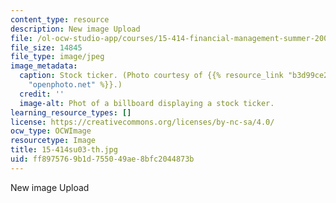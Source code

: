 ```yaml
---
content_type: resource
description: New image Upload
file: /ol-ocw-studio-app/courses/15-414-financial-management-summer-2003/ff8975769b1d755049ae8bfc2044873b_15-414su03-th.jpg
file_size: 14845
file_type: image/jpeg
image_metadata:
  caption: Stock ticker. (Photo courtesy of {{% resource_link "b3d99ce2-3bcf-4fbd-9c46-787078a5f24d"
    "openphoto.net" %}}.)
  credit: ''
  image-alt: Phot of a billboard displaying a stock ticker.
learning_resource_types: []
license: https://creativecommons.org/licenses/by-nc-sa/4.0/
ocw_type: OCWImage
resourcetype: Image
title: 15-414su03-th.jpg
uid: ff897576-9b1d-7550-49ae-8bfc2044873b
---
```

New image Upload